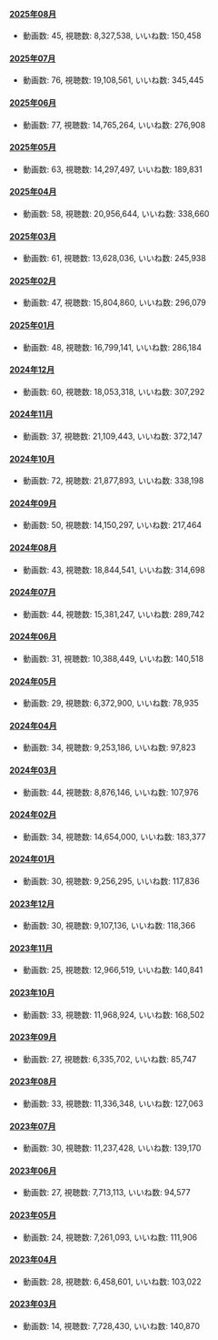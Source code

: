 #### [2025年08月](videos/202508 "wikilink")

-   動画数: 45, 視聴数: 8,327,538, いいね数: 150,458

#### [2025年07月](videos/202507 "wikilink")

-   動画数: 76, 視聴数: 19,108,561, いいね数: 345,445

#### [2025年06月](videos/202506 "wikilink")

-   動画数: 77, 視聴数: 14,765,264, いいね数: 276,908

#### [2025年05月](videos/202505 "wikilink")

-   動画数: 63, 視聴数: 14,297,497, いいね数: 189,831

#### [2025年04月](videos/202504 "wikilink")

-   動画数: 58, 視聴数: 20,956,644, いいね数: 338,660

#### [2025年03月](videos/202503 "wikilink")

-   動画数: 61, 視聴数: 13,628,036, いいね数: 245,938

#### [2025年02月](videos/202502 "wikilink")

-   動画数: 47, 視聴数: 15,804,860, いいね数: 296,079

#### [2025年01月](videos/202501 "wikilink")

-   動画数: 48, 視聴数: 16,799,141, いいね数: 286,184

#### [2024年12月](videos/202412 "wikilink")

-   動画数: 60, 視聴数: 18,053,318, いいね数: 307,292

#### [2024年11月](videos/202411 "wikilink")

-   動画数: 37, 視聴数: 21,109,443, いいね数: 372,147

#### [2024年10月](videos/202410 "wikilink")

-   動画数: 72, 視聴数: 21,877,893, いいね数: 338,198

#### [2024年09月](videos/202409 "wikilink")

-   動画数: 50, 視聴数: 14,150,297, いいね数: 217,464

#### [2024年08月](videos/202408 "wikilink")

-   動画数: 43, 視聴数: 18,844,541, いいね数: 314,698

#### [2024年07月](videos/202407 "wikilink")

-   動画数: 44, 視聴数: 15,381,247, いいね数: 289,742

#### [2024年06月](videos/202406 "wikilink")

-   動画数: 31, 視聴数: 10,388,449, いいね数: 140,518

#### [2024年05月](videos/202405 "wikilink")

-   動画数: 29, 視聴数: 6,372,900, いいね数: 78,935

#### [2024年04月](videos/202404 "wikilink")

-   動画数: 34, 視聴数: 9,253,186, いいね数: 97,823

#### [2024年03月](videos/202403 "wikilink")

-   動画数: 44, 視聴数: 8,876,146, いいね数: 107,976

#### [2024年02月](videos/202402 "wikilink")

-   動画数: 34, 視聴数: 14,654,000, いいね数: 183,377

#### [2024年01月](videos/202401 "wikilink")

-   動画数: 30, 視聴数: 9,256,295, いいね数: 117,836

#### [2023年12月](videos/202312 "wikilink")

-   動画数: 30, 視聴数: 9,107,136, いいね数: 118,366

#### [2023年11月](videos/202311 "wikilink")

-   動画数: 25, 視聴数: 12,966,519, いいね数: 140,841

#### [2023年10月](videos/202310 "wikilink")

-   動画数: 33, 視聴数: 11,968,924, いいね数: 168,502

#### [2023年09月](videos/202309 "wikilink")

-   動画数: 27, 視聴数: 6,335,702, いいね数: 85,747

#### [2023年08月](videos/202308 "wikilink")

-   動画数: 33, 視聴数: 11,336,348, いいね数: 127,063

#### [2023年07月](videos/202307 "wikilink")

-   動画数: 30, 視聴数: 11,237,428, いいね数: 139,170

#### [2023年06月](videos/202306 "wikilink")

-   動画数: 27, 視聴数: 7,713,113, いいね数: 94,577

#### [2023年05月](videos/202305 "wikilink")

-   動画数: 24, 視聴数: 7,261,093, いいね数: 111,906

#### [2023年04月](videos/202304 "wikilink")

-   動画数: 28, 視聴数: 6,458,601, いいね数: 103,022

#### [2023年03月](videos/202303 "wikilink")

-   動画数: 14, 視聴数: 7,728,430, いいね数: 140,870

